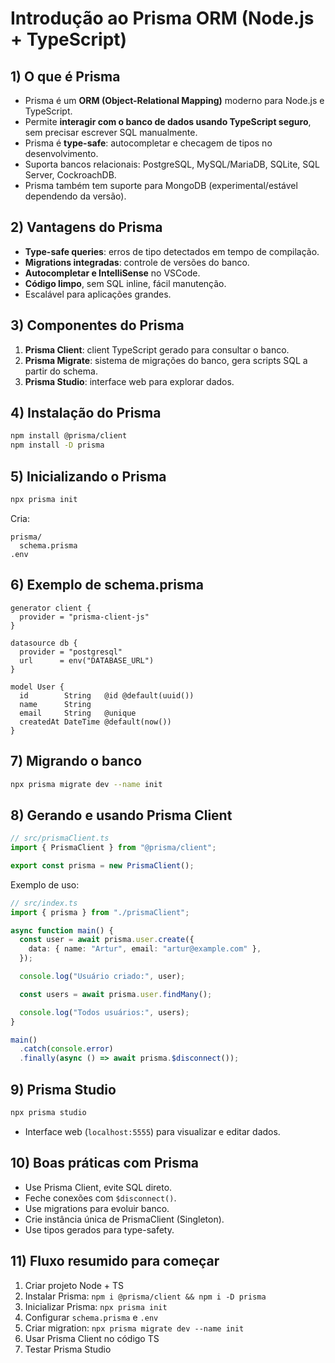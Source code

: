 # Introdução ao Prisma ORM (Node.js + TypeScript)

## 1) O que é Prisma

- Prisma é um **ORM (Object-Relational Mapping)** moderno para Node.js e TypeScript.
- Permite **interagir com o banco de dados usando TypeScript seguro**, sem precisar escrever SQL manualmente.
- Prisma é **type-safe**: autocompletar e checagem de tipos no desenvolvimento.
- Suporta bancos relacionais: PostgreSQL, MySQL/MariaDB, SQLite, SQL Server, CockroachDB.
- Prisma também tem suporte para MongoDB (experimental/estável dependendo da versão).

## 2) Vantagens do Prisma

- **Type-safe queries**: erros de tipo detectados em tempo de compilação.
- **Migrations integradas**: controle de versões do banco.
- **Autocompletar e IntelliSense** no VSCode.
- **Código limpo**, sem SQL inline, fácil manutenção.
- Escalável para aplicações grandes.

## 3) Componentes do Prisma

1. **Prisma Client**: client TypeScript gerado para consultar o banco.
2. **Prisma Migrate**: sistema de migrações do banco, gera scripts SQL a partir do schema.
3. **Prisma Studio**: interface web para explorar dados.

## 4) Instalação do Prisma

```bash
npm install @prisma/client
npm install -D prisma
```

## 5) Inicializando o Prisma

```bash
npx prisma init
```

Cria:

```
prisma/
  schema.prisma
.env
```

## 6) Exemplo de schema.prisma

```prisma
generator client {
  provider = "prisma-client-js"
}

datasource db {
  provider = "postgresql"
  url      = env("DATABASE_URL")
}

model User {
  id        String   @id @default(uuid())
  name      String
  email     String   @unique
  createdAt DateTime @default(now())
}
```

## 7) Migrando o banco

```bash
npx prisma migrate dev --name init
```

## 8) Gerando e usando Prisma Client

```ts
// src/prismaClient.ts
import { PrismaClient } from "@prisma/client";

export const prisma = new PrismaClient();
```

Exemplo de uso:

```ts
// src/index.ts
import { prisma } from "./prismaClient";

async function main() {
  const user = await prisma.user.create({
    data: { name: "Artur", email: "artur@example.com" },
  });

  console.log("Usuário criado:", user);

  const users = await prisma.user.findMany();

  console.log("Todos usuários:", users);
}

main()
  .catch(console.error)
  .finally(async () => await prisma.$disconnect());
```

## 9) Prisma Studio

```bash
npx prisma studio
```

- Interface web (`localhost:5555`) para visualizar e editar dados.

## 10) Boas práticas com Prisma

- Use Prisma Client, evite SQL direto.
- Feche conexões com `$disconnect()`.
- Use migrations para evoluir banco.
- Crie instância única de PrismaClient (Singleton).
- Use tipos gerados para type-safety.

## 11) Fluxo resumido para começar

1. Criar projeto Node + TS
2. Instalar Prisma: `npm i @prisma/client && npm i -D prisma`
3. Inicializar Prisma: `npx prisma init`
4. Configurar `schema.prisma` e `.env`
5. Criar migration: `npx prisma migrate dev --name init`
6. Usar Prisma Client no código TS
7. Testar Prisma Studio
